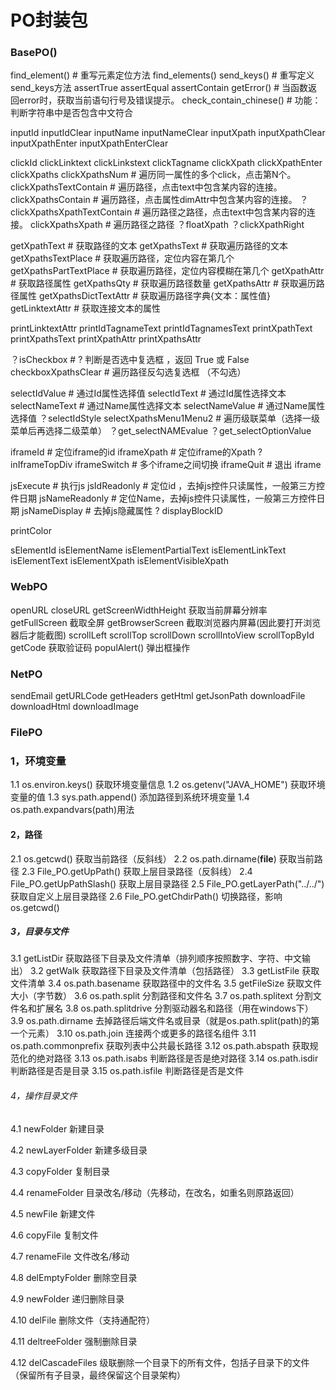 ﻿# PO封装包

### BasePO()

find_element() # 重写元素定位方法
find_elements()
send_keys() # 重写定义send_keys方法
assertTrue 
assertEqual
assertContain
getError() # 当函数返回error时，获取当前语句行号及错误提示。
check_contain_chinese() # 功能： 判断字符串中是否包含中文符合

inputId
inputIdClear
inputName
inputNameClear
inputXpath
inputXpathClear
inputXpathEnter
inputXpathEnterClear

clickId
clickLinktext
clickLinkstext
clickTagname
clickXpath
clickXpathEnter
clickXpaths
clickXpathsNum # 遍历同一属性的多个click，点击第N个。
clickXpathsTextContain # 遍历路径，点击text中包含某内容的连接。
clickXpathsContain # 遍历路径，点击属性dimAttr中包含某内容的连接。
？clickXpathsXpathTextContain # 遍历路径之路径，点击text中包含某内容的连接。
clickXpathsXpath # 遍历路径之路径
？floatXpath 
？clickXpathRight

getXpathText # 获取路径的文本
getXpathsText  # 获取遍历路径的文本
getXpathsTextPlace  # 获取遍历路径，定位内容在第几个
getXpathsPartTextPlace  # 获取遍历路径，定位内容模糊在第几个
getXpathAttr   # 获取路径属性
getXpathsQty  # 获取遍历路径数量
getXpathsAttr  # 获取遍历路径属性
getXpathsDictTextAttr  # 获取遍历路径字典{文本：属性值}
getLinktextAttr  # 获取连接文本的属性

printLinktextAttr
printIdTagnameText
printIdTagnamesText
printXpathText 
printXpathsText
printXpathAttr
printXpathsAttr

？isCheckbox   # ? 判断是否选中复选框 ，返回 True 或 False
checkboxXpathsClear   # 遍历路径反勾选复选框 （不勾选）

selectIdValue    # 通过Id属性选择值
selectIdText   # 通过Id属性选择文本
selectNameText   # 通过Name属性选择文本
selectNameValue   # 通过Name属性选择值
？selectIdStyle
selectXpathsMenu1Menu2  # 遍历级联菜单（选择一级菜单后再选择二级菜单）
？get_selectNAMEvalue
？get_selectOptionValue

iframeId  # 定位iframe的id
iframeXpath  # 定位iframe的Xpath
? inIframeTopDiv
iframeSwitch # 多个iframe之间切换
iframeQuit  # 退出 iframe

jsExecute # 执行js
jsIdReadonly  # 定位id ，去掉js控件只读属性，一般第三方控件日期
jsNameReadonly  # 定位Name，去掉js控件只读属性，一般第三方控件日期
jsNameDisplay   # 去掉js隐藏属性
? displayBlockID

printColor 

sElementId
isElementName
isElementPartialText
isElementLinkText
isElementText
isElementXpath
isElementVisibleXpath


### WebPO

openURL
closeURL
getScreenWidthHeight 获取当前屏幕分辨率
getFullScreen 截取全屏
getBrowserScreen 截取浏览器内屏幕(因此要打开浏览器后才能截图)
scrollLeft
scrollTop
scrollDown
scrollIntoView
scrollTopById
getCode  获取验证码
populAlert()  弹出框操作


###  NetPO

sendEmail
getURLCode
getHeaders
getHtml
getJsonPath
downloadFile
downloadHtml
downloadImage


### FilePO

### 1，环境变量
1.1 os.environ.keys() 获取环境变量信息
1.2 os.getenv("JAVA_HOME") 获取环境变量的值
1.3 sys.path.append() 添加路径到系统环境变量
1.4 os.path.expandvars(path)用法

#### 2，路径
2.1 os.getcwd() 获取当前路径（反斜线）
2.2 os.path.dirname(__file__) 获取当前路径
2.3 File_PO.getUpPath() 获取上层目录路径（反斜线）
2.4 File_PO.getUpPathSlash() 获取上层目录路径
2.5 File_PO.getLayerPath("../../") 获取自定义上层目录路径
2.6 File_PO.getChdirPath() 切换路径，影响os.getcwd()

##### 3，目录与文件
3.1 getListDir  获取路径下目录及文件清单（排列顺序按照数字、字符、中文输出）
3.2 getWalk  获取路径下目录及文件清单（包括路径）
3.3 getListFile 获取文件清单
3.4 os.path.basename 获取路径中的文件名
3.5 getFileSize 获取文件大小（字节数）
3.6 os.path.split 分割路径和文件名
3.7 os.path.splitext 分割文件名和扩展名
3.8 os.path.splitdrive 分割驱动器名和路径（用在windows下）
3.9 os.path.dirname 去掉路径后端文件名或目录（就是os.path.split(path)的第一个元素）
3.10 os.path.join 连接两个或更多的路径名组件
3.11 os.path.commonprefix 获取列表中公共最长路径
3.12 os.path.abspath  获取规范化的绝对路径
3.13 os.path.isabs  判断路径是否是绝对路径
3.14 os.path.isdir  判断路径是否是目录
3.15 os.path.isfile  判断路径是否是文件

###### 4，操作目录文件
4.1 newFolder  新建目录

4.2 newLayerFolder  新建多级目录

4.3 copyFolder  复制目录

4.4 renameFolder  目录改名/移动（先移动，在改名，如重名则原路返回）

4.5 newFile  新建文件

4.6 copyFile  复制文件

4.7 renameFile  文件改名/移动

4.8 delEmptyFolder  删除空目录

4.9 newFolder  递归删除目录

4.10 delFile  删除文件（支持通配符）

4.11 deltreeFolder  强制删除目录

4.12  delCascadeFiles  级联删除一个目录下的所有文件，包括子目录下的文件（保留所有子目录，最终保留这个目录架构）




















